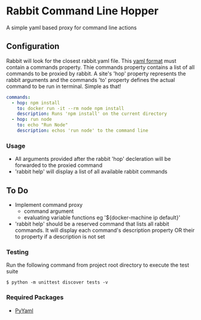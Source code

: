 # Rabbit Command Line Hopper
A simple yaml based proxy for command line actions

## Configuration
Rabbit will look for the closest rabbit.yaml file. This [yaml format](http://docs.ansible.com/YAMLSyntax.html) must contain a commands property. Thie commands property contains a list of all commands to be proxied by rabbit. A site's 'hop' property represents the rabbit arguments and the commands 'to' property defines the actual command to be run in terminal. Simple as that!

```yaml
commands:
  - hop: npm install
    to: docker run -it --rm node npm install
    description: Runs 'npm install' on the current directory
  - hop: run node
    to: echo "Run Node"
    description: echos 'run node' to the command line
```

### Usage
- All arguments provided after the rabbit 'hop' decleration will be forwarded to the proxied command
- 'rabbit help' will display a list of all available rabbit commands

## To Do
- Implement command proxy
  - command argument 
  - evaluating variable functions eg '${docker-machine ip default}'
- 'rabbit help' should be a reserved command that lists all rabbit commands. It will display each command's description property OR their to property if a description is not set


### Testing
Run the following command from project root directory to execute the test suite

	$ python -m unittest discover tests -v

### Required Packages
- [PyYaml](http://pyyaml.org/)

